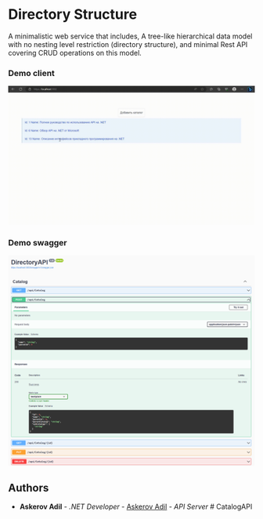 # Directory Structure
A minimalistic web service that includes,
A tree-like hierarchical data model with no nesting level restriction (directory structure), and minimal Rest API covering CRUD operations on this model.

### Demo client
<img src="https://github.com/AskerovAdil/DirectoryStructure/blob/master/demo.gif" />

### Demo swagger
<img src="https://github.com/AskerovAdil/DirectoryStructure/blob/master/demoswagger.png" />

## Authors

* **Askerov Adil** - *.NET Developer* - [Askerov Adil](https://github.com/AskerovAdil) - *API Server*
#   C a t a l o g A P I 
 
 